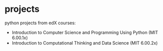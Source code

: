 # projects

python projects from edX courses:

- Introduction to Computer Science and Programming Using Python (MIT 6.00.1x)
- Introduction to Computational Thinking and Data Science (MIT 6.00.2x)
